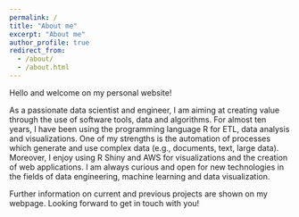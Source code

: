 ```yaml
---
permalink: /
title: "About me"
excerpt: "About me"
author_profile: true
redirect_from: 
  - /about/
  - /about.html
---
```



Hello and welcome on my personal website!

As a passionate data scientist and engineer, I am aiming at creating value through the use of software tools, data
and algorithms. For almost ten years, I have been using the programming language R for ETL, data analysis and
visualizations. One of my strengths is the automation of processes which generate and use complex data (e.g.,
documents, text, large data). Moreover, I enjoy using R Shiny and AWS for visualizations and the creation of web
applications. I am always curious and open for new technologies in the fields of data engineering, machine
learning and data visualization.

Further information on current and previous projects are shown on my webpage. Looking forward to get in touch with you!
